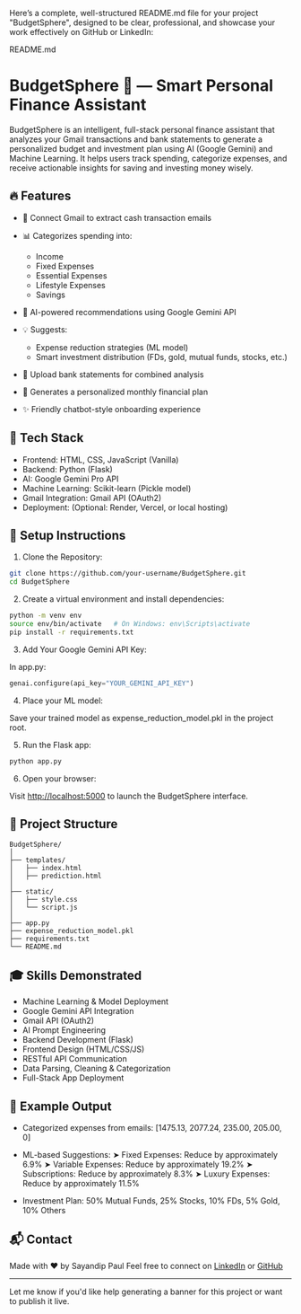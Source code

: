 Here’s a complete, well-structured README.md file for your project "BudgetSphere", designed to be clear, professional, and showcase your work effectively on GitHub or LinkedIn:

README.md

# BudgetSphere 🦊 — Smart Personal Finance Assistant

BudgetSphere is an intelligent, full-stack personal finance assistant that analyzes your Gmail transactions and bank statements to generate a personalized budget and investment plan using AI (Google Gemini) and Machine Learning. It helps users track spending, categorize expenses, and receive actionable insights for saving and investing money wisely.

## 🔥 Features

* 📩 Connect Gmail to extract cash transaction emails
* 📊 Categorizes spending into:

  * Income
  * Fixed Expenses
  * Essential Expenses
  * Lifestyle Expenses
  * Savings
* 🤖 AI-powered recommendations using Google Gemini API
* 💡 Suggests:

  * Expense reduction strategies (ML model)
  * Smart investment distribution (FDs, gold, mutual funds, stocks, etc.)
* 📂 Upload bank statements for combined analysis
* 🎯 Generates a personalized monthly financial plan
* ✨ Friendly chatbot-style onboarding experience

## 🧠 Tech Stack

* Frontend: HTML, CSS, JavaScript (Vanilla)
* Backend: Python (Flask)
* AI: Google Gemini Pro API
* Machine Learning: Scikit-learn (Pickle model)
* Gmail Integration: Gmail API (OAuth2)
* Deployment: (Optional: Render, Vercel, or local hosting)

## 🚀 Setup Instructions

1. Clone the Repository:

```bash
git clone https://github.com/your-username/BudgetSphere.git
cd BudgetSphere
```

2. Create a virtual environment and install dependencies:

```bash
python -m venv env
source env/bin/activate   # On Windows: env\Scripts\activate
pip install -r requirements.txt
```

3. Add Your Google Gemini API Key:

In app.py:

```python
genai.configure(api_key="YOUR_GEMINI_API_KEY")
```

4. Place your ML model:

Save your trained model as expense\_reduction\_model.pkl in the project root.

5. Run the Flask app:

```bash
python app.py
```

6. Open your browser:

Visit [http://localhost:5000](http://localhost:5000) to launch the BudgetSphere interface.

## 📂 Project Structure

```
BudgetSphere/
│
├── templates/
│   ├── index.html
│   ├── prediction.html
│
├── static/
│   ├── style.css
│   └── script.js
│
├── app.py
├── expense_reduction_model.pkl
├── requirements.txt
└── README.md
```

## 🎓 Skills Demonstrated

* Machine Learning & Model Deployment
* Google Gemini API Integration
* Gmail API (OAuth2)
* AI Prompt Engineering
* Backend Development (Flask)
* Frontend Design (HTML/CSS/JS)
* RESTful API Communication
* Data Parsing, Cleaning & Categorization
* Full-Stack App Deployment

## 📄 Example Output

* Categorized expenses from emails:
  \[1475.13, 2077.24, 235.00, 205.00, 0]

* ML-based Suggestions:
  ➤ Fixed Expenses: Reduce by approximately 6.9%
  ➤ Variable Expenses: Reduce by approximately 19.2%
  ➤ Subscriptions: Reduce by approximately 8.3%
  ➤ Luxury Expenses: Reduce by approximately 11.5%

* Investment Plan:
  50% Mutual Funds, 25% Stocks, 10% FDs, 5% Gold, 10% Others

## 📬 Contact

Made with ❤️ by Sayandip Paul
Feel free to connect on [LinkedIn](https://www.linkedin.com/in/sayandip-paul/) or [GitHub](https://github.com/sayandippaul)

---

Let me know if you'd like help generating a banner for this project or want to publish it live.
